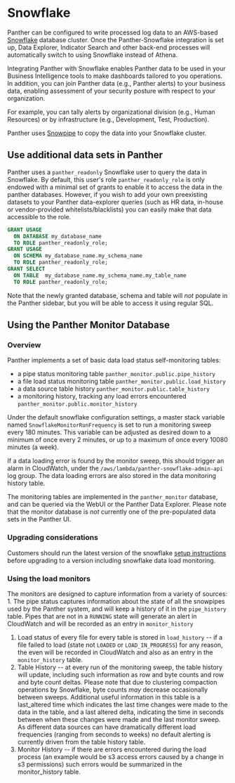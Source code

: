 # Snowflake

Panther can be configured to write processed log data to an AWS-based [Snowflake](https://www.snowflake.com) database cluster. Once the Panther-Snowflake integration is set up, Data Explorer, Indicator Search and other back-end processes will automatically switch to using Snowflake instead of Athena.

Integrating Panther with Snowflake enables Panther data to be used in your Business Intelligence tools to make dashboards tailored to you operations. In addition, you can join Panther data \(e.g., Panther alerts\) to your business data, enabling assessment of your security posture with respect to your organization.

For example, you can tally alerts by organizational division \(e.g., Human Resources\) or by infrastructure \(e.g., Development, Test, Production\).

Panther uses [Snowpipe](https://docs.snowflake.com/en/user-guide/data-load-snowpipe-intro.html) to copy the data into your Snowflake cluster.

## Use additional data sets in Panther

Panther uses a `panther_readonly` Snowflake user to query the data in Snowflake. By default, this user's role `panther_readonly_role` is only endowed with a minimal set of grants to enable it to access the data in the panther databases. However, if you wish to add your own preexisting datasets to your Panther data-explorer queries \(such as HR data, in-house or vendor-provided whitelists/blacklists\) you can easily make that data accessible to the role.

```sql
GRANT USAGE
  ON DATABASE my_database_name
  TO ROLE panther_readonly_role;
GRANT USAGE
  ON SCHEMA my_database_name.my_schema_name
  TO ROLE panther_readonly_role;
GRANT SELECT
  ON TABLE  my_database_name.my_schema_name.my_table_name
  TO ROLE panther_readonly_role;
```

Note that the newly granted database, schema and table will _not_ populate in the Panther sidebar, but you will be able to access it using regular SQL.

## Using the Panther Monitor Database

### Overview

Panther implements a set of basic data load status self-monitoring tables:

* a pipe status monitoring table `panther_monitor.public.pipe_history`
* a file load status monitoring table `panther_monitor.public.load_history`
* a data source table history `panther_monitor.public.table_history`
* a monitoring history, tracking any load errors encountered `panther_monitor.public.monitor_history`

Under the default snowflake configuration settings, a master stack variable named `SnowflakeMonitorRunFrequency` is set to run a monitoring sweep every 180 minutes. This variable can be adjusted as desired down to a minimum of once every 2 minutes, or up to a maximum of once every 10080 minutes \(a week\).

If a data loading error is found by the monitor sweep, this should trigger an alarm in CloudWatch, under the `/aws/lambda/panther-snowflake-admin-api` log group. The data loading errors are also stored in the data monitoring history table.

The monitoring tables are implemented in the `panther_monitor` database, and can be queried via the WebUI or the Panther Data Explorer. Please note that the monitor database is _not_ currently one of the pre-populated data sets in the Panther UI.

### Upgrading considerations

Customers should run the latest version of the snowflake [setup instructions](../../system-configuration/snowflake-setup/) before upgrading to a version including snowflake data load monitoring.

### Using the load monitors

The monitors are designed to capture information from a variety of sources: 1. The pipe status captures information about the state of all the snowpipes used by the Panther system, and will keep a history of it in the `pipe_history` table. Pipes that are not in a `RUNNING` state will generate an alert in CloudWatch and will be recorded as an entry in `monitor_history`

1. Load status of every file for every table is stored in `load_history` -- if a file failed to load \(state not `LOADED` or `LOAD_IN_PROGRESS`\) for any reason, the even will be recorded in CloudWatch and also as an entry in the `monitor_history` table.
2. Table History -- at every run of the monitoring sweep, the table history will update, including such information as row and byte counts and row and byte count deltas. Please note that due to clustering compaction operations by Snowflake, byte counts _may_ decrease occasionally between sweeps. Additional useful information in this table is a last\_altered time which indicates the last time changes were made to the data in the table, and a last altered delta, indicating the time in seconds between when these changes were made and the last monitor sweep. As different data sources can have dramatically different load frequencies \(ranging from seconds to weeks\) no default alerting is currently driven from the table history table.
3. Monitor History -- if there are errors encountered during the load process \(an example would be s3 access errors caused by a change in s3 permissions\) such errors would be summarized in the monitor\_history table.

